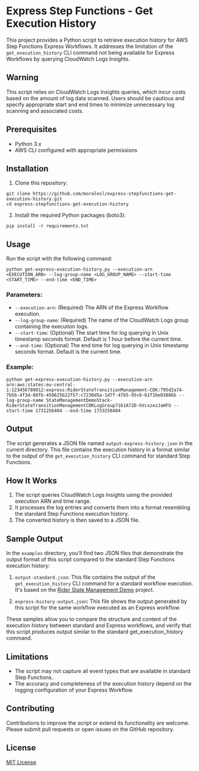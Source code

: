 # Express Step Functions - Get Execution History

This project provides a Python script to retrieve execution history for AWS Step Functions Express Workflows. It addresses the limitation of the `get_execution_history` CLI command not being available for Express Workflows by querying CloudWatch Logs Insights.

## Warning

This script relies on CloudWatch Logs Insights queries, which incur costs based on the amount of log data scanned. Users should be cautious and specify appropriate start and end times to minimize unnecessary log scanning and associated costs.

## Prerequisites

- Python 3.x
- AWS CLI configured with appropriate permissions

## Installation

1. Clone this repository:
```
git clone https://github.com/moralesl/express-stepfunctions-get-execution-history.git
cd express-stepfunctions-get-execution-history
```

2. Install the required Python packages (boto3):
```
pip install -r requirements.txt
```

## Usage

Run the script with the following command:

```
python get-express-execution-history.py --execution-arn <EXECUTION_ARN> --log-group-name <LOG_GROUP_NAME> --start-time <START_TIME> --end-time <END_TIME>
```

### Parameters:

- `--execution-arn`: (Required) The ARN of the Express Workflow execution.
- `--log-group-name`: (Required) The name of the CloudWatch Logs group containing the execution logs.
- `--start-time`: (Optional) The start time for log querying in Unix timestamp seconds format. Default is 1 hour before the current time.
- `--end-time`: (Optional) The end time for log querying in Unix timestamp seconds format. Default is the current time.

### Example:

```
python get-express-execution-history.py --execution-arn arn:aws:states:eu-central-1:123456789012:express:RiderStateTransitionManagement-CDK:795d2a74-7b5b-4f3d-80fb-450625b22f57:c7230d5a-1d7f-47b5-95c6-61f1be03086b --log-group-name StateManagementDemoStack-RiderStateTransitionManagementCDKLogGroup7161A72D-hVcxzezJaHFU --start-time 1731256404 --end-time 1733256404
```

## Output

The script generates a JSON file named `output-express-history.json` in the current directory. This file contains the execution history in a format similar to the output of the `get_execution_history` CLI command for standard Step Functions.

## How It Works

1. The script queries CloudWatch Logs Insights using the provided execution ARN and time range.
2. It processes the log entries and converts them into a format resembling the standard Step Functions execution history.
3. The converted history is then saved to a JSON file.


## Sample Output

In the `examples` directory, you'll find two JSON files that demonstrate the output format of this script compared to the standard Step Functions execution history:

1. `output-standard.json`: This file contains the output of the `get_execution_history` CLI command for a standard workflow execution. It's based on the [Rider State Management Demo](https://github.com/moralesl/rider-state-management-demo) project.

2. `express-history-output.json`: This file shows the output generated by this script for the same workflow executed as an Express workflow.

These samples allow you to compare the structure and content of the execution history between standard and Express workflows, and verify that this script produces output similar to the standard get_execution_history command.


## Limitations

- The script may not capture all event types that are available in standard Step Functions.
- The accuracy and completeness of the execution history depend on the logging configuration of your Express Workflow.

## Contributing

Contributions to improve the script or extend its functionality are welcome. Please submit pull requests or open issues on the GitHub repository.

## License

[MIT License](LICENSE)
